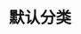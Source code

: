 ---
title: 默认分类
description: 不知道放哪的东西
image:
draft: true

# Badge style
style:
    background: "#2a9d8f"
    color: "#fff"
---